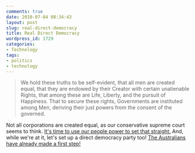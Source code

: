 ```yaml
---
comments: true
date: 2010-07-04 08:34:43
layout: post
slug: real-direct-democracy
title: Real Direct Democracy
wordpress_id: 1729
categories:
- Technology
tags:
- politics
- technology
---
```


> We hold these truths to be self-evident, that all men are created equal, that they are endowed by their Creator with certain unalienable Rights, that among these are Life, Liberty, and the pursuit of Happiness. That to secure these rights, Governments are instituted among Men, deriving their just powers from the consent of the governed. 



Not all corporations are created equal, as our conservative supreme court seems to think. [It's time to use our people power to set that straight.](http://www.callaconvention.org/) And, while we're at it, let's set up a direct democracy party too! [The Australians have already made a first step!](http://springwise.com/government/australians_launch_worlds_firs)   
